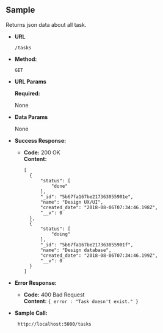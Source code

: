 **Sample**
----
  Returns json data about all task.

* **URL**
    ```
    /tasks
    ```

* **Method:**

  `GET`
  
*  **URL Params**

   **Required:**
 
   None

* **Data Params**

  None

* **Success Response:**

  * **Code:** 200 OK<br />
    **Content:** 
    ```
    [
      {
          "status": [
              "done"
          ],
          "_id": "5b67fa167be217363055901e",
          "name": "Design UX/UI",
          "created_date": "2018-08-06T07:34:46.198Z",
          "__v": 0
      },
      {
          "status": [
              "doing"
          ],
          "_id": "5b67fa167be217363055901f",
          "name": "Design database",
          "created_date": "2018-08-06T07:34:46.199Z",
          "__v": 0
      }
    ]
    ```
 
* **Error Response:**

  * **Code:** 400 Bad Request <br />
    **Content:** `{ error : "Task doesn't exist." }`

* **Sample Call:**

  ```
   http://localhost:5000/tasks
  ```
